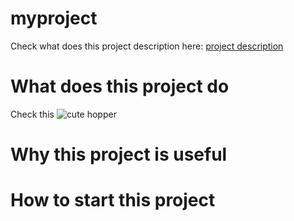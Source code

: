 # myproject
Check what does this project description here: [project description](/decription.md)
# What does this project do
Check this ![cute hopper](http://www.growweedeasy.com/sites/growweedeasy.com/files/example-of-a-gross-leafhopper.jpg)

# Why this project is useful

# How to start this project